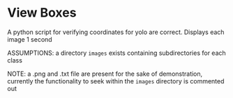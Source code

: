 # View Boxes

A python script for verifying coordinates for yolo are correct. Displays each image 1 second

ASSUMPTIONS: a directory `images` exists containing subdirectories for each class


NOTE: a .png and .txt file are present for the sake of demonstration, currently the functionality to seek within the `images` directory is commented out
